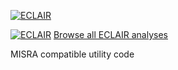 [![ECLAIR](https://eclairit.com:3787/rsrc/eclair.png)](https://www.bugseng.com/eclair)

[![ECLAIR](https://eclairit.com:3787/fs/home/github/public/BUGSENG/IMUtility.ecdf/main/latest/badge.svg)](https://eclairit.com:3787/fs/home/github/public/BUGSENG/IMUtility.ecdf/main/latest/index.html)
[Browse all ECLAIR analyses](https://eclairit.com:3787/fs/home/github/public/BUGSENG/IMUtility.ecdf/)

MISRA compatible utility code
